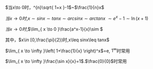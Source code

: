 $当x\to 0时，^{n}\sqrt{ 1+x }-1$~$\frac{1}{n}x$

$当x\to0时$,$x\sim sinx\sim tanx\sim arcsinx\sim arctanx$
$\sim e^x-1\sim \ln(x+1)$

$当x\to0时$,$\lim_{ x \to 0 }\frac{a^x-1}{x}\sim $

其中，$x\in [0,\frac{\pi}{2})时,x\leq sinx\leq tanx$

$\lim_{ x \to \infty }\left( 1+\frac{1}{x} \right)^x$=e, $1^\infty$时常用

$\lim_{ x \to \infty }\frac{\sin x}{x}=1$.$\frac{0}{0}$时常用







